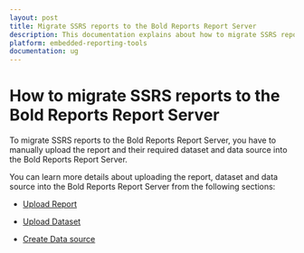 ```yaml
---
layout: post
title: Migrate SSRS reports to the Bold Reports Report Server
description: This documentation explains about how to migrate SSRS reports to the Bold Reports Report Server manually
platform: embedded-reporting-tools
documentation: ug
---
```


# How to migrate SSRS reports to the Bold Reports Report Server

To migrate SSRS reports to the Bold Reports Report Server, you have to manually upload the report and their required dataset and data source into the Bold Reports Report Server.

You can learn more details about uploading the report, dataset and data source into the Bold Reports Report Server from the following sections:

* [Upload Report](../../../designer-guide/manage-content/reports/upload-report/)

* [Upload Dataset](../../../designer-guide/manage-content/dataset-management/#add-or-upload-dataset)

* [Create Data source](../../../designer-guide/manage-content/data-sources-management/#add-or-create-data-sources)

